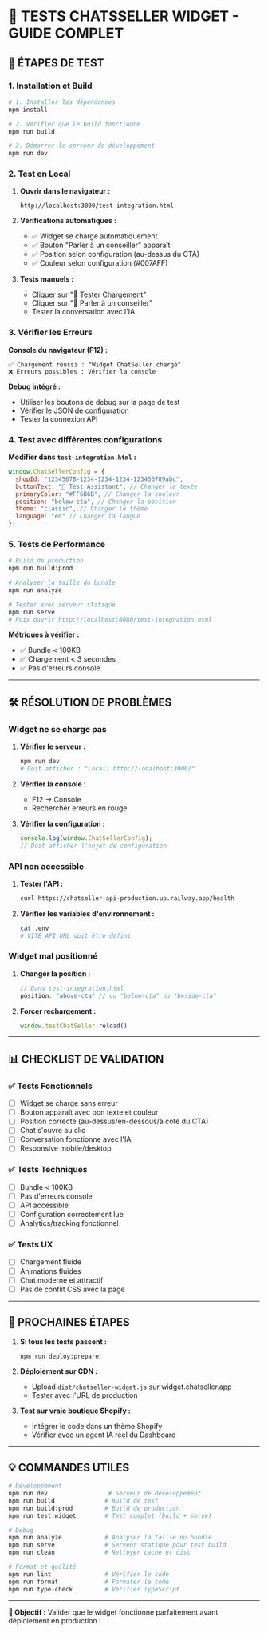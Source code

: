 # 🧪 TESTS CHATSSELLER WIDGET - GUIDE COMPLET

## 🚀 ÉTAPES DE TEST

### **1. Installation et Build**

```bash
# 1. Installer les dépendances
npm install

# 2. Vérifier que le build fonctionne
npm run build

# 3. Démarrer le serveur de développement
npm run dev
```

### **2. Test en Local**

1. **Ouvrir dans le navigateur :**
   ```
   http://localhost:3000/test-integration.html
   ```

2. **Vérifications automatiques :**
   - ✅ Widget se charge automatiquement
   - ✅ Bouton "Parler à un conseiller" apparaît
   - ✅ Position selon configuration (au-dessus du CTA)
   - ✅ Couleur selon configuration (#007AFF)

3. **Tests manuels :**
   - Cliquer sur "🔌 Tester Chargement"
   - Cliquer sur "💬 Parler à un conseiller"
   - Tester la conversation avec l'IA

### **3. Vérifier les Erreurs**

**Console du navigateur (F12) :**
```
✅ Chargement réussi : "Widget ChatSeller chargé"
❌ Erreurs possibles : Vérifier la console
```

**Debug intégré :**
- Utiliser les boutons de debug sur la page de test
- Vérifier le JSON de configuration
- Tester la connexion API

### **4. Test avec différentes configurations**

**Modifier dans `test-integration.html` :**

```javascript
window.ChatSellerConfig = {
  shopId: "12345678-1234-1234-1234-123456789abc",
  buttonText: "🤖 Test Assistant", // Changer le texte
  primaryColor: "#FF6B6B", // Changer la couleur
  position: "below-cta", // Changer la position
  theme: "classic", // Changer le thème
  language: "en" // Changer la langue
};
```

### **5. Tests de Performance**

```bash
# Build de production
npm run build:prod

# Analyser la taille du bundle
npm run analyze

# Tester avec serveur statique
npm run serve
# Puis ouvrir http://localhost:8080/test-integration.html
```

**Métriques à vérifier :**
- ✅ Bundle < 100KB
- ✅ Chargement < 3 secondes
- ✅ Pas d'erreurs console

---

## 🛠️ RÉSOLUTION DE PROBLÈMES

### **Widget ne se charge pas**

1. **Vérifier le serveur :**
   ```bash
   npm run dev
   # Doit afficher : "Local: http://localhost:3000/"
   ```

2. **Vérifier la console :**
   - F12 → Console
   - Rechercher erreurs en rouge

3. **Vérifier la configuration :**
   ```javascript
   console.log(window.ChatSellerConfig);
   // Doit afficher l'objet de configuration
   ```

### **API non accessible**

1. **Tester l'API :**
   ```bash
   curl https://chatseller-api-production.up.railway.app/health
   ```

2. **Vérifier les variables d'environnement :**
   ```bash
   cat .env
   # VITE_API_URL doit être défini
   ```

### **Widget mal positionné**

1. **Changer la position :**
   ```javascript
   // Dans test-integration.html
   position: "above-cta" // ou "below-cta" ou "beside-cta"
   ```

2. **Forcer rechargement :**
   ```javascript
   window.testChatSeller.reload()
   ```

---

## 📊 CHECKLIST DE VALIDATION

### **✅ Tests Fonctionnels**
- [ ] Widget se charge sans erreur
- [ ] Bouton apparaît avec bon texte et couleur
- [ ] Position correcte (au-dessus/en-dessous/à côté du CTA)
- [ ] Chat s'ouvre au clic
- [ ] Conversation fonctionne avec l'IA
- [ ] Responsive mobile/desktop

### **✅ Tests Techniques**
- [ ] Bundle < 100KB
- [ ] Pas d'erreurs console
- [ ] API accessible
- [ ] Configuration correctement lue
- [ ] Analytics/tracking fonctionnel

### **✅ Tests UX**
- [ ] Chargement fluide
- [ ] Animations fluides
- [ ] Chat moderne et attractif
- [ ] Pas de conflit CSS avec la page

---

## 🎯 PROCHAINES ÉTAPES

1. **Si tous les tests passent :**
   ```bash
   npm run deploy:prepare
   ```

2. **Déploiement sur CDN :**
   - Upload `dist/chatseller-widget.js` sur widget.chatseller.app
   - Tester avec l'URL de production

3. **Test sur vraie boutique Shopify :**
   - Intégrer le code dans un thème Shopify
   - Vérifier avec un agent IA réel du Dashboard

---

## 💡 COMMANDES UTILES

```bash
# Développement
npm run dev                 # Serveur de développement
npm run build              # Build de test
npm run build:prod         # Build de production
npm run test:widget        # Test complet (build + serve)

# Debug
npm run analyze            # Analyser la taille du bundle
npm run serve              # Serveur statique pour test build
npm run clean              # Nettoyer cache et dist

# Format et qualité
npm run lint               # Vérifier le code
npm run format             # Formater le code
npm run type-check         # Vérifier TypeScript
```

---

**🎯 Objectif :** Valider que le widget fonctionne parfaitement avant déploiement en production !